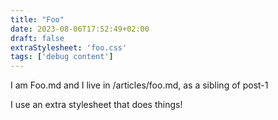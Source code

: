 ```yaml
---
title: "Foo"
date: 2023-08-06T17:52:49+02:00
draft: false
extraStylesheet: 'foo.css'
tags: ['debug content']
---
```


I am Foo.md and I live in /articles/foo.md, as a sibling of post-1

I use an extra stylesheet that does things!